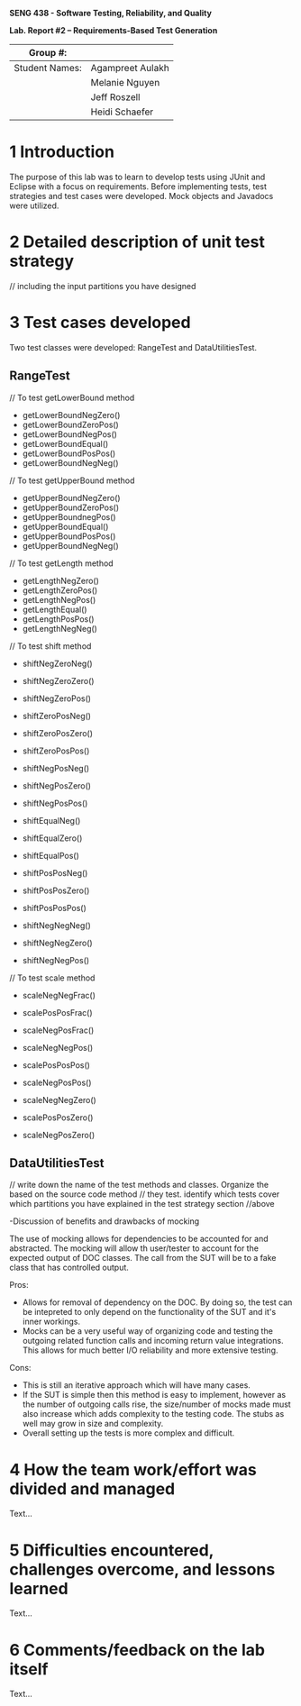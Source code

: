 **SENG 438 - Software Testing, Reliability, and Quality**

**Lab. Report \#2 – Requirements-Based Test Generation**

| Group \#:      |     |
| -------------- | --- |
| Student Names: |  Agampreet Aulakh   |
|                |  Melanie Nguyen   |
|                |  Jeff Roszell   |
|                |  Heidi Schaefer   |

# 1 Introduction

The purpose of this lab was to learn to develop tests using JUnit and Eclipse
with a focus on requirements. Before implementing tests, test strategies and test
cases were developed. Mock objects and Javadocs were utilized.

# 2 Detailed description of unit test strategy

// including the input partitions you have designed

# 3 Test cases developed

Two test classes were developed: RangeTest and DataUtilitiesTest.

## RangeTest
// To test getLowerBound method
- getLowerBoundNegZero()
- getLowerBoundZeroPos()
- getLowerBoundNegPos()
- getLowerBoundEqual()
- getLowerBoundPosPos()
- getLowerBoundNegNeg()

// To test getUpperBound method
- getUpperBoundNegZero()
- getUpperBoundZeroPos()
- getUpperBoundnegPos()
- getUpperBoundEqual()
- getUpperBoundPosPos()
- getUpperBoundNegNeg()

// To test getLength method
- getLengthNegZero()
- getLengthZeroPos()
- getLengthNegPos()
- getLengthEqual()
- getLengthPosPos()
- getLengthNegNeg()

// To test shift method
- shiftNegZeroNeg()
- shiftNegZeroZero()
- shiftNegZeroPos()

- shiftZeroPosNeg()
- shiftZeroPosZero()
- shiftZeroPosPos()

- shiftNegPosNeg()
- shiftNegPosZero()
- shiftNegPosPos()

- shiftEqualNeg()
- shiftEqualZero()
- shiftEqualPos()

- shiftPosPosNeg()
- shiftPosPosZero()
- shiftPosPosPos()

- shiftNegNegNeg()
- shiftNegNegZero()
- shiftNegNegPos()
    
// To test scale method
- scaleNegNegFrac()
- scalePosPosFrac()
- scaleNegPosFrac()

- scaleNegNegPos()
- scalePosPosPos()
- scaleNegPosPos()

- scaleNegNegZero()
- scalePosPosZero()
- scaleNegPosZero()

## DataUtilitiesTest


// write down the name of the test methods and classes. Organize the based on
the source code method // they test. identify which tests cover which partitions
you have explained in the test strategy section //above

-Discussion of benefits and drawbacks of mocking

The use of mocking allows for dependencies to be accounted for and abstracted. The mocking will allow th user/tester to account for the expected output of DOC classes. The call from the SUT will be to a fake class that has controlled output.

Pros:
- Allows for removal of dependency on the DOC. By doing so, the test can be intepreted to only depend on the functionality of the SUT and it's inner workings.
- Mocks can be a very useful way of organizing code and testing the outgoing related function calls and incoming return value integrations. This allows for much better I/O reliability and more extensive testing.

Cons:
- This is still an iterative approach which will have many cases.
- If the SUT is simple then this method is easy to implement, however as the number of outgoing calls rise, the size/number of mocks made must also increase which adds complexity to the testing code. The stubs as well may grow in size and complexity.
- Overall setting up the tests is more complex and difficult.

# 4 How the team work/effort was divided and managed

Text…

# 5 Difficulties encountered, challenges overcome, and lessons learned

Text…

# 6 Comments/feedback on the lab itself

Text…
